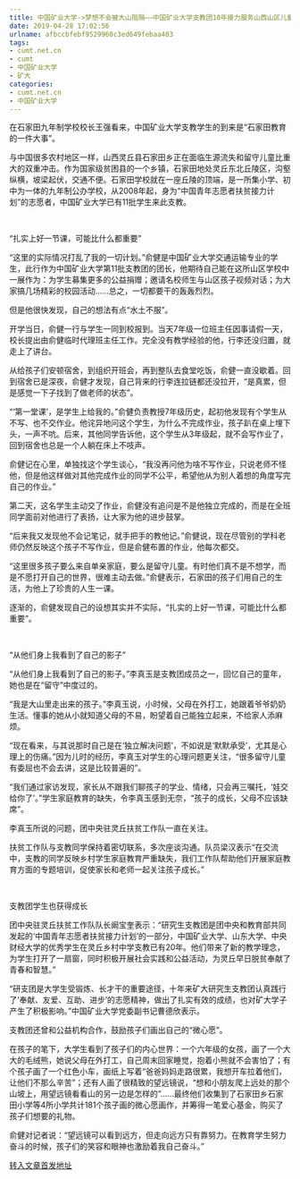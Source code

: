 ```yaml
---
title: 中国矿业大学->梦想不会被大山阻隔——中国矿业大学支教团10年接力服务山西山区儿童纪实 | cumt.net.cn
date: 2019-04-28 17:02:56
urlname: afbccbfebf9529960c3ed649febaa403
tags: 
- cumt.net.cn
- cumt
- 中国矿业大学
- 矿大
categories:
- cumt.net.cn
- 中国矿业大学
---
```


在石家田九年制学校校长王强看来，中国矿业大学支教学生的到来是“石家田教育的一件大事”。

与中国很多农村地区一样，山西灵丘县石家田乡正在面临生源流失和留守儿童比重大的双重冲击。作为国家级贫困县的一个乡镇，石家田地处灵丘东北丘陵区，沟壑纵横，坡梁起伏，交通不便。石家田学校就在一座丘陵的顶端，是一所集小学、初中为一体的九年制公办学校，从2008年起，身为“中国青年志愿者扶贫接力计划”的志愿者，中国矿业大学已有11批学生来此支教。

  

“扎实上好一节课，可能比什么都重要”

“这里的实际情况打乱了我的一切计划。”俞健是中国矿业大学交通运输专业的学生，此行作为中国矿业大学第11批支教团的团长，他期待自己能在这所山区学校中一展作为：为学生募集更多的公益捐赠；邀请名校师生与山区孩子视频对话；为大家搞几场精彩的校园活动……总之，一切都要干的轰轰烈烈。

但是他很快发现，自己的想法有点“水土不服”。

开学当日，俞健一行与学生一同到校报到。当天7年级一位班主任因事请假一天，校长提出由俞健临时代理班主任工作。完全没有教学经验的他，行李还没归置，就走上了讲台。

从给孩子们安顿宿舍，到组织开班会，再到整队去食堂吃饭，俞健一直没歇着。回到宿舍已是深夜，俞健才发现，自己背来的行李连拉链都还没拉开，“是真累，但是感觉一下子找到了做老师的状态”。

“‘第一堂课’，是学生上给我的。”俞健负责教授7年级历史，起初他发现有个学生从不写、也不交作业。他诧异地问这个学生，为什么不完成作业，孩子趴在桌上埋下头，一声不吭。后来，其他同学告诉他，这个学生从3年级起，就不会写作业了，回到宿舍也总是一个人躺在床上不吱声。

俞健记在心里，单独找这个学生谈心，“我没再问他为啥不写作业，只说老师不怪他，但是他这样做对其他完成作业的同学不公平，希望他从为别人着想的角度写完自己的作业。”

第二天，这名学生主动交了作业，俞健没有追问是不是他独立完成的，而是在全班同学面前对他进行了表扬，让大家为他的进步鼓掌。

“后来我又发现他不会记笔记，就手把手的教他记。”俞健说，现在尽管别的学科老师仍然反映这个孩子不写作业，但是俞健布置的作业，他每次都交。

“这里很多孩子要么来自单亲家庭，要么是留守儿童。有时他们真不是不想学，而是不愿打开自己的世界，很难主动去做。”俞健表示，石家田的孩子们用自己的生活，为他上了珍贵的人生一课。

逐渐的，俞健发现自己的设想其实并不实际，“扎实的上好一节课，可能比什么都重要”。

  

“从他们身上我看到了自己的影子”

“从他们身上我看到了自己的影子。”李真玉是支教团成员之一，回忆自己的童年，她也是在“留守”中度过的。

“我是大山里走出来的孩子。”李真玉说，小时候，父母在外打工，她跟着爷爷奶奶生活。懂事的她从小就知道父母的不易，盼望着自己能独立起来，不给家人添麻烦。

“现在看来，与其说那时自己是在‘独立解决问题’，不如说是‘默默承受’，尤其是心理上的伤痛。”因为儿时的经历，李真玉对学生的心理问题更关注，“很多留守儿童有委屈也不会去讲，这是比较普遍的”。

“我们通过家访发现，家长从不跟我们聊孩子的学业、情绪，只会再三嘱托，‘娃交给你了’。”学生家庭教育的缺失，令李真玉感到无奈，“孩子的成长，父母不应该缺席”。

李真玉所说的问题，团中央驻灵丘扶贫工作队一直在关注。

扶贫工作队与支教同学保持着密切联系，多次座谈沟通。队员梁汉表示“在交流中，支教的同学反映乡村学生家庭教育严重缺失，我们工作队帮助他们开展家庭教育方面的专题培训，促使家长和老师一起关注孩子成长。”

  

支教团学生也获得成长

团中央驻灵丘扶贫工作队队长阚宝奎表示：“研究生支教团是团中央和教育部共同发起的‘中国青年志愿者扶贫接力计划’的一部分，中国矿业大学、山东大学、中央财经大学的优秀学生在灵丘乡村中学支教已有20年。他们带来了新的教学理念，为学生打开了一扇窗，同时积极开展社会实践和公益活动，为灵丘早日脱贫奉献了青春和智慧。”

“研支团是大学生受锻炼、长才干的重要途径，十年来矿大研究生支教团认真践行了‘奉献、友爱、互助、进步’的志愿精神，做出了扎实有效的成绩，也对矿大学子产生了积极影响。”中国矿业大学党委副书记曹德欣表示。

支教团还曾和公益机构合作，鼓励孩子们画出自己的“微心愿”。

在孩子的笔下，大学生看到了孩子们的内心世界：一个六年级的女孩，画了一个大大的毛绒熊，她说父母在外打工，自己周末回家睡觉，抱着小熊就不会害怕了；有个孩子画了一个红色小车，画纸上写着“爸爸妈妈走路很累，我想开车拉着他们，让他们不那么辛苦”；还有人画了很精致的望远镜说，“想和小朋友爬上远处的那个山坡上，用望远镜看看山的另一边是怎样的”……最终他们收集到了石家田乡石家田小学等4所小学共计181个孩子画的微心愿画作，并筹得一笔爱心基金，购买了孩子们想要的礼物。

俞健对记者说：“望远镜可以看到远方，但走向远方只有靠努力。在教育学生努力奋斗的时候，孩子们的笑容和眼神也激励着我自己奋斗。”

[转入文章首发地址](http://xwzx.cumt.edu.cn/88/fd/c521a493821/page.htm)
